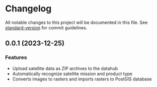 # Changelog

All notable changes to this project will be documented in this file. See [standard-version](https://github.com/conventional-changelog/standard-version) for commit guidelines.

## 0.0.1 (2023-12-25)
### Features
- Upload satellite data as ZIP archives to the datahub
- Automatically recognize satellite mission and product type
- Converts images to rasters and imports rasters to PostGIS database
